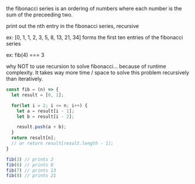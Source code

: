 the fibonacci series is an ordering of numbers where each number is the sum of the preceeding two.

print out the nth entry in the fibonacci series, recursive

ex: [0, 1, 1, 2, 3, 5, 8, 13, 21, 34] forms the first ten entries of the fibonacci series

ex: fib(4) === 3

why NOT to use recursion to solve fibonacci...
because of runtime complexity. It takes way more time / space to solve this problem recursively than iteratively.

```javascript
const fib = (n) => {
  let result = [0, 1];

  for(let i = 2; i <= n; i++) {
    let a = result[i - 1];
    let b = result[i - 2];

    result.push(a + b);
  }
  return result[n];
  // or return result[result.length - 1];
}

fib(3) // prints 2
fib(6) // prints 8
fib(7) // prints 13
fib(8) // prints 21
```

